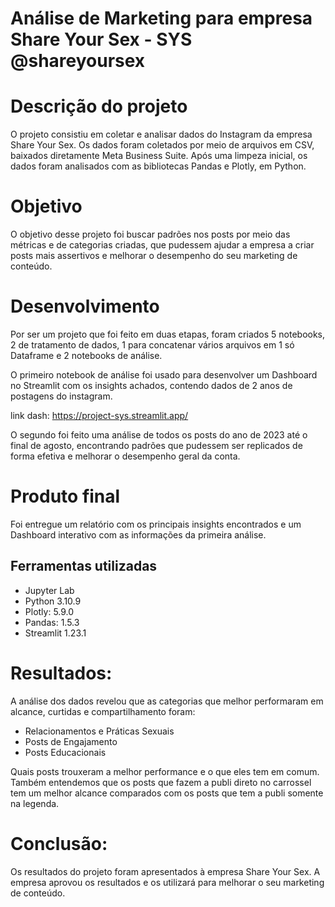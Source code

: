 # Análise de Marketing para empresa Share Your Sex - SYS  @shareyoursex

# Descrição do projeto 
O projeto consistiu em coletar e analisar dados do Instagram da empresa Share Your Sex. Os dados foram coletados por meio de arquivos em CSV, baixados diretamente Meta Business
Suite. Após uma limpeza inicial, os dados foram analisados com as bibliotecas Pandas e Plotly, em Python. 

# Objetivo 
O objetivo desse projeto foi buscar padrões nos posts por meio das métricas e de categorias criadas, que pudessem ajudar a empresa a criar posts mais assertivos e melhorar o
desempenho do seu marketing de conteúdo.

# Desenvolvimento 

Por ser um projeto que foi feito em duas etapas, foram criados 5 notebooks, 2 de tratamento de dados, 1 para concatenar vários arquivos em 1 só Dataframe e 2 notebooks de análise.

O primeiro notebook de análise foi usado para desenvolver um Dashboard no Streamlit com os insights achados, contendo dados de 2 anos de postagens do instagram.

link dash: https://project-sys.streamlit.app/

O segundo foi feito uma análise de todos os posts do ano de 2023 até o final de agosto, encontrando padrões que pudessem ser replicados de forma efetiva e melhorar o desempenho geral da conta.

# Produto final 
Foi entregue um relatório com os principais insights encontrados e um Dashboard interativo com as informações da primeira análise. 

## Ferramentas utilizadas 
- Jupyter Lab
- Python 3.10.9
- Plotly: 5.9.0
- Pandas: 1.5.3
- Streamlit 1.23.1


# Resultados:
A análise dos dados revelou que as categorias que melhor performaram em alcance, curtidas e compartilhamento foram:

- Relacionamentos e Práticas Sexuais
- Posts de Engajamento
- Posts Educacionais

Quais posts trouxeram a melhor performance e o que eles tem em comum. Também entendemos que os posts que fazem a publi direto no carrossel tem um melhor alcance comparados com os posts que tem a publi somente na legenda.

# Conclusão:
Os resultados do projeto foram apresentados à empresa Share Your Sex. A empresa aprovou os resultados e os utilizará para melhorar o seu marketing de conteúdo.


